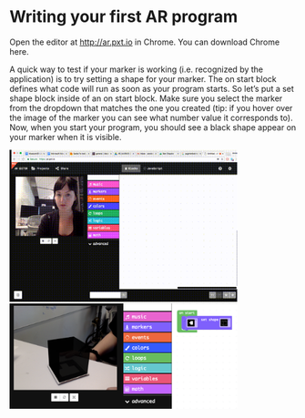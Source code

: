 # Writing your first AR program

Open the editor at http://ar.pxt.io in Chrome. You can download Chrome here. 
  
A quick way to test if your marker is working (i.e. recognized by the application) is to try setting a shape for your marker. The on start block defines what code will run as soon as your program starts. So let’s put a set shape block inside of an on start block. Make sure you select the marker from the dropdown that matches the one you created (tip: if you hover over the image of the marker you can see what number value it corresponds to). Now, when you start your program, you should see a black shape appear on your marker when it is visible.

<img src="static/testing.gif" width="400">  
<img src="static/example1.png" width="400">

